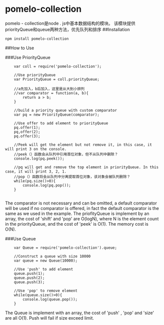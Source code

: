 # pomelo-collection
pomelo - collection是node . js中基本数据结构的模块。
该模块提供priorityQueue和queue两种方法，优先队列和排序
##Installation
```
npm install pomelo-collection
```

##How to Use

###Use PriorityQueue
```
	var coll = require('pomelo-collection');
	
	//Use priorityQueue
	var PriorityQueue = coll.priorityQueue;
	
	//a先加入，b后加入，这里是从大到小排列
	//var comparator = function(a, b){
		return a > b;   
	}
	
	//build a priority queue with custom comparator
	var pq = new PriorityQueue(comparator);
	
	//Use offer to add element to priorityQueue
	pq.offer(1);
	pq,offer(2);
	pq.offer(3);
	
	//Peek will get the element but not remove it, in this case, it will print 3 on the console.
	//peek（）函数会从队列中引用首位对象，但不从队列中删除？
	console.log(pq.peek());
	
	//pq will get and remove the top element in priorityQueue. In this case, it will print 3, 2, 1.
	//pop（）函数将会从队列中分离提取首位对象，该对象会被队列删除？
	while(pq.size()>0){
		console.log(pq.pop());
	}
	
```
The comparator is not necessary and can be omitted, a default comparator will be used if no comparator is offered, in fact the default comparator is the same as we used in the example.
The priofityQueue is implement by an array, the cost of 'shift' and 'pop' are O(logN), where N is the element count in the priorityQueue, and the cost of 'peek' is O(1).
The memory cost is O(N).

###Use Queue
```
	var Queue = require('pomelo-collection').queue;
	
	//Construct a queue with size 10000
	var queue = new Queue(10000);
	
	//Use 'push' to add element
	queue.push(1);
	queue.push(2);
	queue.push(3);
	
	//Use 'pop' to remove element
	while(queue.size()>0){
		console.log(queue.pop());
	}
```
The Queue is implement with an array, the cost of 'push' , 'pop' and 'size' are all O(1).
Push will fail if size exceed limit.
